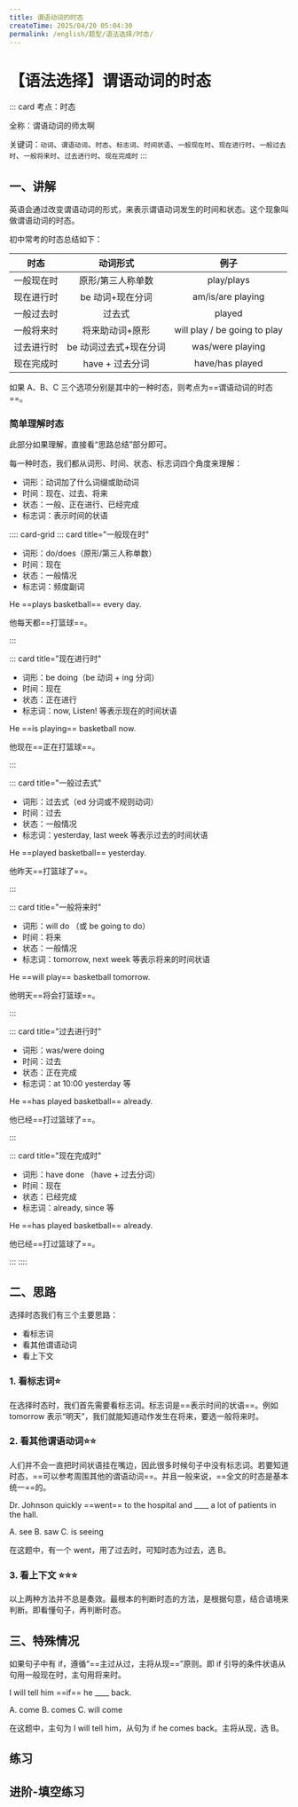 ```yaml
---
title: 谓语动词的时态
createTime: 2025/04/20 05:04:30
permalink: /english/题型/语法选择/时态/
---
```


# 【语法选择】谓语动词的时态

::: card
考点：时态

全称：谓语动词的师太啊

关键词：`动词`、`谓语动词`、`时态`、`标志词`、`时间状语`、`一般现在时`、`现在进行时`、`一般过去时`、`一般将来时`、`过去进行时`、`现在完成时`
:::

## 一、讲解

英语会通过改变谓语动词的形式，来表示谓语动词发生的时间和状态。这个现象叫做谓语动词的时态。

初中常考的时态总结如下：

|    时态    |        动词形式        |             例子             |
| :--------: | :--------------------: | :--------------------------: |
| 一般现在时 |   原形/第三人称单数    |          play/plays          |
| 现在进行时 |    be 动词+现在分词    |      am/is/are playing       |
| 一般过去时 |         过去式         |            played            |
| 一般将来时 |    将来助动词+原形     | will play / be going to play |
| 过去进行时 | be 动词过去式+现在分词 |       was/were playing       |
| 现在完成时 |    have + 过去分词     |       have/has played        |

如果 A、B、C 三个选项分别是其中的一种时态，则考点为==谓语动词的时态==。

### 简单理解时态

此部分如果理解，直接看“思路总结”部分即可。

每一种时态，我们都从词形、时间、状态、标志词四个角度来理解：

- 词形：动词加了什么词缀或助动词
- 时间：现在、过去、将来
- 状态：一般、正在进行、已经完成
- 标志词：表示时间的状语

:::: card-grid
::: card title="一般现在时"

- 词形：do/does（原形/第三人称单数）
- 时间：现在
- 状态：一般情况
- 标志词：频度副词

He ==plays basketball== every day.

他每天都==打篮球==。

:::

::: card title="现在进行时"

- 词形：be doing（be 动词 + ing 分词）
- 时间：现在
- 状态：正在进行
- 标志词：now, Listen! 等表示现在的时间状语

He ==is playing== basketball now.

他现在==正在打篮球==。

:::

::: card title="一般过去式"

- 词形：过去式（ed 分词或不规则动词）
- 时间：过去
- 状态：一般情况
- 标志词：yesterday, last week 等表示过去的时间状语

He ==played basketball== yesterday.

他昨天==打篮球了==。

:::

::: card title="一般将来时"

- 词形：will do （或 be going to do）
- 时间：将来
- 状态：一般情况
- 标志词：tomorrow, next week 等表示将来的时间状语

He ==will play== basketball tomorrow.

他明天==将会打篮球==。

:::

::: card title="过去进行时"

- 词形：was/were doing
- 时间：过去
- 状态：正在完成
- 标志词：at 10:00 yesterday 等

He ==has played basketball== already.

他已经==打过篮球了==。

:::

::: card title="现在完成时"

- 词形：have done （have + 过去分词）
- 时间：现在
- 状态：已经完成
- 标志词：already, since 等

He ==has played basketball== already.

他已经==打过篮球了==。

:::
::::

## 二、思路

选择时态我们有三个主要思路：

- 看标志词
- 看其他谓语动词
- 看上下文

### 1. 看标志词⭐

在选择时态时，我们首先需要看标志词。标志词是==表示时间的状语==。例如 tomorrow 表示“明天”，我们就能知道动作发生在将来，要选一般将来时。

<MultipleChoice
:questions="[
{//1
    stem: ['⚠ 请注意标志词（时间状语）','Our school _______ a boxing club last year to promote physical fitness and discipline.'],
    options: ['establish', 'established', 'will establish'],
    answer: 'established',
    explanation: '句意：我们的学校去年把拳击俱乐部建了，用于推广 physical fitness 和 discipline。根据关键词 last year（去年）可知，此题用一般过去时，选B。'
},
{//2
    stem: ['⚠ 请注意标志词（时间状语）','Yesterday I didn’t go to the zoo. Instead, I ________ to the science museum with Jim.'],
    options: ['go', 'went', 'am going', 'will go'],
    answer: 'went',
    explanation: '句意：昨天我没有去动物园。相反，我和吉姆一起去了科学博物馆。考查动词时态。go去，动词原形，用于一般现在时；went去了，动词过去式，用于一般过去时；am going正在去，现在分词形式，用于现在进行时；will go将去，用于一般将来时。结合时间状语“Yesterday”及语境可知，该句描述的昨天发生的事情，时态应为一般过去时，应用go“去”对应的过去式作谓语。故选B。'
},
{//3
    stem: ['⚠ 请注意标志词（时间状语）','Tom usually ________ TV on weekends, but he ________ a book last weekend.'],
    options: ['watches; read', 'watched; reads', 'is watching; is reading', 'will watch; will read'],
    answer: 'watches; read',
    explanation: '句意：汤姆通常在周末看电视，但他上周末读了一本书。考查时态。根据第一个空前的“usually”可知，此处句子时态为一般现在时；根据第二个空后的“last weekend”可知，此处指过去的事情，应用一般过去时，结合选项可知，A项符合。故选A。'
},
{//4
    stem: ['⚠ 请注意标志词（时间状语）','He _______ you this message two days ago. You’d better call him back.'],
    options: ['left', 'leaves', 'leaving', 'has left'],
    answer: 'left',
    explanation: '句意：他两天前给你留了这个消息。你最好给他回个电话。考查时态。根据“two days ago”可知，该句时态为一般过去时，leave的过去式是left，故选A。'
},
{//5
    stem: ['⚠ 请注意标志词（时间状语）','—Excuse me, can we check in now?','—Just a moment please. I ________ a problem of our computer.'],
    options: ['fix', 'fixed', 'have fixed', 'am fixing'],
    answer: 'am fixing',
    explanation: '句意：——打扰一下，我们现在可以办理登机手续吗？——请稍等。我正在修理我们电脑的问题。考查时态。根据“Just a moment please”可知，现在正在修理电脑，故此处用现在进行时am/is/are doing，故选D。'
},
{//6
    stem: ['⚠ 请注意标志词（时间状语）','Listen! The birds ________ sweetly among the flowers. Can you ________ the flowers? Spring is coming!'],
    options: ['are singing；smell', 'sing；smelling', 'sing；smell', 'are singing；smells'],
    answer: 'are singing；smell',
    explanation: '句意：听！鸟儿在花丛中甜美地歌唱。你能闻到花儿的香味吗？春天来了！考查时态和情态动词用法。句首的“Listen!”提示动作正在发生，需用现在进行时 (be动词+动词-ing形式)，B、C选项可排除。根据英语语法，情态动词“can”后需接动词原形，故第二空应填smell动词原形。故选A。'
},
{//7
    stem: ['⚠ 请注意标志词（时间状语）','I ________ some work as a volunteer in the museum next month.'],
    options: ['am doing', 'did', 'do', 'am going to do'],
    answer: 'am going to do',
    explanation: '句意：下个月我打算在博物馆做一些志愿者的工作。考查时态。根据时间状语“next month”可知，此处在描述下个月将要做的事情，时态为一般将来时。故选D。'
},
{//8
    stem: ['⚠ 请注意标志词（时间状语）','Jane ________ to Aunt Lee now. She ________ her next week.'],
    options: ['wrote; visited', 'is writing; will visit', 'wrote; will visit', 'is writing; visited'],
    answer: 'is writing; will visit',
    explanation: '句意：Jane正在给Aunt Lee写信。她下周要去拜访她。考查动词时态。根据“now”可知，第一空应用现在进行时“am/is/are+动词现在分词”，主语为Jane，be动词用is；根据“next week”可知，第二空用一般将来时“will do”。故选B。'
},
{//9
    stem: ['⚠ 请注意标志词（时间状语）','He ________ a football match with his grandpa at home next Saturday.'],
    options: ['watches', 'will watch', 'watched'],
    answer: 'will watch',
    explanation: '句意：他下周六将和爷爷一起在家看一场足球比赛。考查动词时态。根据“next Saturday”可知，本句是一般将来时。故选B。'
},
{//10
    stem: ['⚠ 请注意标志词（时间状语）','Jenny usually ________ to the mountains on weekends, but she ________ her uncle last weekend.'],
    options: ['went; visited', 'went; visits', 'goes; visits', 'goes; visited'],
    answer: 'goes; visited',
    explanation: '句意：Jenny通常周末去爬山，但上周末她去看望了她叔叔。考查动词时态。根据“usually”可推知第一空需用一般现在时表明习惯性动作，主语为第三人称单数，空格处应用goes；根据 “last weekend” 可推知第二空需用一般过去时，空格处应用visited。故选D。'
}
]"
/>

### 2. 看其他谓语动词⭐⭐

人们并不会一直把时间状语挂在嘴边，因此很多时候句子中没有标志词。若要知道时态，==可以参考周围其他的谓语动词==。并且一般来说，==全文的时态是基本统一==的。

Dr. Johnson quickly ==went== to the hospital and \_\_\_\_ a lot of patients in the hall.

A. see B. saw C. is seeing

在这题中，有一个 went，用了过去时，可知时态为过去，选 B。

<MultipleChoice
:questions="[
{//1
    stem: ['⚠ 请注意附近其他的谓语动词的时态','After the concert, we enjoyed a nice meal together and _______ out in my friend\'s yard.'],
    options: ['will hang', 'hung', 'is hanging'],
    answer: 'hung',
    explanation: '句意：音乐会结束后，我们一起吃了个饭，在朋友的院子里消遣。根据句子结构，and 前后为并列关系，即该设空与 “enjoyed” 为并列关系，故也应用过去式。hang out“消遣”,动词hang 的过去式为hung, 故选B。'
},
{//2
    stem: ['⚠ 请注意附近其他的谓语动词的时态','Suddenly the ice near Jimmy _______ , and he fell into the cold water.'],
    options: ['break', 'broke', 'breaking'],
    answer: 'broke',
    explanation: '句意：突然，吉米附近的冰破了，他掉进了冰冷的水里。 break“ (使)破”, 动词原形；broke 为动词 break 的过去式； broken, 动词 break 的过去分词。根据后文的 “and he fell down into the cold water”可知，吉米附近的冰面破了，所以他才掉进了湖里的冷水中。由于过去发生的事情，动词的时态应用一般过去时，故选B。'
},
{//3
    stem: ['⚠ 请注意附近其他的谓语动词的时态','On weekends, we _______ many famous places in England, such as Stonehenge, Buckingham Palace, and the University of Oxford. But I was most excited when we went to the Hogwarts School of Witchcraft and Wizardry.'],
    options: ['visit', 'visited', 'are visiting'],
    answer: 'visited',
    explanation: '句意：周末，我们参观了英国 许多著名的地方，如巨石阵、白金汉宫和牛津大 学 。visit“参观”,动词原形；visited, 动词 visit 的 过去式或过去分词；are visiting,现在进行时 。根据下文“But I was most excited”和“went”可推知，参观这一动作发生在过去。'
},
{//4
    stem: ['⚠ 请注意附近其他的谓语动词的时态','The cat ______ (jump) onto the table, and the dog is barking loudly.​'],
    options: ['jumps', 'jumped', 'is jumping', 'will jump'],
    answer: 'is jumping',
    explanation: '这句话有两个并列的分句，用 and 连接。根据后半句的 is barking 可知，用 is jumping。'
},
{//5
    stem: ['⚠ 请注意附近其他的谓语动词的时态','John ________ so hard on his project that he didn’t notice his mom enter the room.'],
    options: ['works', 'is working', 'will work', 'was working'],
    answer: 'was working',
    explanation: '句意：约翰非常努力地做他的项目，以至于他没有注意到他妈妈走进房间。考查动词的时态。分析语境可知，他的妈妈走进房间的时候他正在努力工作，结合“didn’t”可知表示过去发生的动作，所以空处用过去进行时。故选D。'
}
]"
/>

### 3. 看上下文 ⭐⭐⭐

以上两种方法并不总是奏效。最根本的判断时态的方法，是根据句意，结合语境来判断。即看懂句子，再判断时态。

<MultipleChoice
:questions="[
{//1
    stem: ['—Hello, is Eric busy?', '—Yes, he ______ the poem Happy Rain on a Spring Night by Du Fu.'],
    options: ['reads', 'read', 'is reading', 'will read'],
    answer: 'is reading',
    explanation: ''
},
{//2
    stem: 'Then I saw a man walking out of the restaurant in front of me. He _______ a paper bag in his hand.',
    options: ['holds',	'was holding'	,'is holding'],
    answer: 'was holding',
    explanation: '句意：然后我看见一位老人在我之前走出饭馆，手里拿着一个纸袋。根据上文的“Then I noticed a man walking out of the restaurant”可知，设空处应用过去进行时。故选B。'
},
{//3
    stem: 'While she _______ about the gifts, the door opened and her grandma came in.',
    options: ['is thinking', 'was thinking', 'thought'],
    answer: 'was thinking',
    explanation: '句意：就在她想着礼物的事时，门开了，奶奶进来了。is thinking“思考”, 现在进行时；was thinking“思考”,过去进行时； thought“思考”,一般过去时。根据“while” 可知她奶奶进来的时候，她正在思考，while 引导的从句应用过去进行时。故选B。'
},
{//4
    stem: 'In my heart, my father is a hero. I often think about what he________ me.',
    options: ['is teaching', 'was teaching', 'has taught', 'will teach'],
    answer: 'has taught',
    explanation: '句意：在我心中，父亲是一位英雄。我经常想起他教给我的东西。考查时态。根据“what he...me”和语境可知，此处描述过去的事情对自己的影响，应用现在完成时，故选C。'
},
]"
/>

## 三、特殊情况

如果句子中有 if，遵循“==主过从过，主将从现==”原则。即 if 引导的条件状语从句用一般现在时，主句用将来时。

I will tell him ==if== he \_\_\_\_ back.

A. come B. comes C. will come

在这题中，主句为 I will tell him，从句为 if he comes back。主将从现，选 B。

## 练习

<MultipleChoice
:questions="[
    {//1
        stem: 'The high speed train DZ7401 ________ in Xiamen at 5 p. m. every afternoon.',
        options: ['arrived', 'arrives', 'is arriving'],
        answer: 'arrives',
        explanation: '考查时态。arrived是过去时；is arriving是现在进行时，表示即将发生的动作。根据标志词 every afternoon，应选用一般现在时arrives。故选B。'
    },
    {//2
        stem: 'To keep fit, Tom usually ________ basketball with his friends on weekends.',
        options: ['play', 'plays', 'to play', 'playing'],
        answer: 'plays',
        explanation: '句意：为了保持健康，汤姆通常在周末和他的朋友们打篮球。考查一般现在时。play动词原形；plays动词第三人称单数形式；to play动词不定式；playing动词-ing形式。根据“usually”可知，时态为一般现在时，主语是Tom，因此谓语动词用第三人称单数形式。故选B。'
    },
    {//3
        stem: 'I’m so thirsty, but there ________ not any water in the glass now.',
        options: ['is', 'was', 'are', 'were'],
        answer: 'is',
        explanation: '句意：我是如此口渴，但现在杯子里没有任何水。考查 there be 句型及时态。根据 now 可知时态为“现在”，排除B、D选项。any water 不可数，视为单数，be 动词选择 is。'
    },
    {//4
        stem: 'Last Sunday, I ________ two hours on a delightful city walk.',
        options: ['spend', 'spent', 'spending', 'will spend'],
        answer: 'spent',
        explanation: '句意：上周日，我花了两个小时进行了一次愉快的城市漫步。考查一般过去时。根据“Last Sunday”可知，事情发生在上周日，应为一般过去时。spend过去式为spent，故选B。'
    },
    {//5
        stem: ['—Look! What is that man doing?', '—He ________ Tai Chi.'],
        options: ['does', 'is doing', 'did'],
        answer: 'is doing',
        explanation: '句意：——看！那个人在干什么？——他在打太极拳。考查动词时态。根据“What is that man doing?”可知，答语应用现在进行时am/is/are doing，主语是He，be用is。故选B。'
    },
    {//6
        stem: 'The children ________ happily when I met them.',
        options: ['have played', 'are playing', 'were playing', 'played'],
        answer: 'were playing',
        explanation: '句意：当我遇见孩子们时，他们正开心地玩耍。考查动词时态。根据时间状语“when I met them”可知，主句应用过去进行时“was/were doing”，表示过去某一刻正在发生的事情。故选C。'
    },
    {//7
        stem: 'You ________, Frank. Don’t talk on the phone.',
        options: ['will drive', 'have driven', 'are driving', 'were driving'],
        answer: 'are driving',
        explanation: '句意：你在开车，弗兰克。不要打电话。考查时态。根据“Don’t talk on the phone.”可知，让弗兰克不要打电话，说明他现在正在开车，应该用现在进行时“am/is/are+动词现在分词”，主语为You，be动词用are。故选C。'
    },
    {//8
        stem: ['—It’s quite noisy in the classroom.', '—So it is. All the students ________ happily because of the coming party.'],
        options: ['talk', 'are talking', 'talked', 'were talking'],
        answer: 'are talking',
        explanation: '句意：——教室里很吵。——没错。因为晚会即将来临，所有的学生都在愉快地交谈着。考查动词时态。根据“It’s quite noisy in the classroom.”可知，空处描述的是此时此刻的动作，所有的学生都在愉快地交谈着，需用现在进行时(am/is/are doing)。故选B。'
    },
    {//9
        stem: 'How time flies! I ________ a senior high school this September.',
        options: ['enter', 'entered', 'will enter', 'have entered'],
        answer: 'will enter',
        explanation: '句意：时间过得多快! 今年九月我将进入高中。考查动词时态。根据“this September”可知，此句用一般将来时will do的结构，故选C。'
    },
    {//10
        stem: ['— Summer holiday is coming. What are you going to do?', '— I’m not sure. Maybe I ________ to the beach.'],
        options: ['go', 'went', 'will go', 'have gone'],
        answer: 'will go',
        explanation: '句意：——暑假就要到了。你打算做什么？——我不确定。也许我会去海滩。考查动词时态。根据“What are you going to do?”可知，此处询问将来要做的事情，使用一般将来时（will do）。故选C。'
    },
    {//11
        stem: 'Tom ________ to the old people’s home twice a week to cheer the old up.',
        options: ['went', 'was going', 'goes', 'has gone'],
        answer: 'goes',
        explanation: '句意：汤姆每周去老人院两次来让老人们振奋起来。考查动词时态。根据题干中的“twice a week”可知，此处应用一般现在时，表示经常性或习惯性的动作。故选C。'
    },
    {//12
        stem: 'This bookmark is a gift from my sister. I ________ it in my diary since three years ago.',
        options: ['kept', 'am keeping', 'will keep', 'have kept'],
        answer: 'have kept',
        explanation: '句意：这个书签是我姐姐送给我的礼物。三年前我就把它保存在我的日记里了。考查时态。根据“since three years ago”可知，此处应用现在完成时，D项符合。故选D。'
    },
    {//13
        stem: 'Bill likes reading. He________ picture books with his mom every evening.',
        options: ['reads', 'was reading', 'is reading', 'has read'],
        answer: 'reads',
        explanation: '句意：比尔喜欢读书。他每天晚上都和妈妈一起看图画书。考查时态。根据时间状语“every evening”可知，此处表示经常性的行为，应用一般现在时，故选A。'
    },
    {//14
        stem: 'We ________ a great increase in the use of renewable energy in the past five years.',
        options: ['have seen', 'saw', 'had seen', 'will see'],
        answer: 'have seen',
        explanation: '句意：在过去的五年里，我们看到可再生能源的使用有了很大的增长。考查动词时态。根据时间状语“in the past five years.”可知，表示从过去某一时间开始一直延续到现在并还可能继续延续下去的动作，所以句子应该用现在完成时，故选A。'
    },
    {//15
        stem: 'We ________ a one-week family trip to Harbin in the coming February.',
        options: ['have', 'will have', 'had', 'have had'],
        answer: 'will have',
        explanation: '句意：明年二月，我们将全家去哈尔滨旅行一周。考查时态。根据“in the coming February”可知，此处表示将来发生的事情，句子时态为一般将来时，B项符合。故选B。'
    },
    {//16
        stem: 'While my mother ________ some shopping, she happened to meet an old friend of hers.',
        options: ['is doing', 'was doing', 'will do', 'has done'],
        answer: 'was doing',
        explanation: '句意：当我的妈妈正在购物的时候，她碰巧见到了她的一位老朋友。考查动词的时态。while引导的时间状语从句，两个动作同时发生，前一个是延续性动作，用过去进行时was doing表示正在购物。故选B。'
    },
    {//17
        stem: 'This morning, our physics teacher told us that light________ faster than sound.',
        options: ['traveled', 'travels', 'has traveled', 'is traveling'],
        answer: 'travels',
        explanation: '句意：今天早上，我们的物理老师告诉我们光比声音传播得快。考查时态。根据“light...faster than sound”可知，描述客观真理只用一般现在时态，故选B。'
    },
    {//18
        stem: 'So far, he ________ his hometown for nearly 10 years.',
        options: ['left', 'has left', 'has been away from'],
        answer: 'has been away from',
        explanation: '句意：到目前为止，他已经离开家乡将近10年了。考查现在完成时。根据“So far,”可知，本句是现在完成时(have/has done)，可排除A选项；再根据“for nearly 10 years”可知，句中谓语动词要用延续性动词或者表示状态的词。leave是短暂性动词，不能和一段时间连用，因此需要用表示状态的词“be away from”。故选C。'
    },
]"/>

## 进阶-填空练习

<FillIn
:questions="[
    {
        stem: 'It is a fine day. The sun {{1}} (shine) brightly.',
        answer: ['is shining'],
        explanation: '句意：今天天气真好，阳光明媚。分析句子结构可知，空缺处缺谓语；根据句意可知，句子可用现在进行时，现在进行时的构成形式为：be doing；故填is shining。'
    },
    {
        stem: 'Mr Brown {{1}} (live) in Beijing since he came to China.',
        answer: ['has lived'],
        explanation: '句意：布朗先生自从来到中国就一直住在北京。由since he came to China.可知，since后接一般过去时，主句用现在完成时，故填has lived。'
    },
    {
        stem: 'Mr Wang {{1}} (teach) us English two years ago.',
        answer: ['taught'],
        explanation: '句意：王先生两年前就教我们英语。主语后缺谓语动词，由时间状语two years ago可知用一般过去时，故填taught。',
    },
    {
        stem: 'The Smiths {{1}} ( watch) TV at this time last night.',
        answer: ['were watching'],
        explanation: '句意：昨天晚上这个时候史密斯一家人正在看电视。空缺处为谓语动词，at this time last night.为过去进行时的标志，The加姓氏表示一家人，be动词用复数，故填were watching。',
    },
    {
        stem: 'We {{1}} (learn) about ten English songs by the end of last term.',
        answer: ['had learned'],
        explanation: '句意：直到上个学期末，我们学了十首英文歌。空缺处为谓语动词，by the end of last term.时间状语表示过去的过去，所以主语用过去完成时，故填had learned。',
    },
    {
        stem: 'Bill isn’t here. He {{1}} (chat) with his friends in the classroom.',
        answer: ['is chatting'],
        explanation: '句意：Bill不在这儿，他正在教室和朋友聊天。根据句子语境可知，谓语动词用现在进行时，故填is chatting。',
    },
    {
        stem: 'The teacher said that the moon {{1}} (go) round the earth.',
        answer: ['goes'],
        explanation: '句意：老师说月亮围绕地球转。在宾语从句中，若表达一般真理，无论主语是什么时态，从句都用一般现在时，The moon为单数，故填goes。',
    },
    {
        stem: 'The Young Pioneers will go to the zoo if it {{1}} (not rain) this Sunday.',
        answer: ['doesn\'t rain'],
        explanation: '句意：如果这周日不下雨，少先队员们将会去动物园。If引导的条件状语从句，从句用一般现在时，主句用一般将来时；it是单数第三人称，助动词需用does，故填doesn’t rain。',
    },
    {
        stem: 'Jim asked us what {{1}} (happen) in China in 1976.',
        answer: ['happened'],
        explanation: '句意：Jim问我们在1976年中国发生了什么。happen为不及物动词，无被动语态，in 1976为过去时间状语，故填happened。',
    },
    {
        stem: 'The host {{1}} (interview) the little boy just now.',
        answer: ['interviewed'],
        explanation: '句意：这位主持人刚刚采访了小男孩。just now为一般过去时的时间状语，interview的过去式为interviewed。故填interviewed。',
    },
    {
        stem: 'The Greens {{1}} (watch) TV now.',
        answer: ['are watching'],
        explanation: '句意：格林先生一家人正在看电视。now为现在进行时的时间状语，The加姓氏，表示一家人，谓语动词用复数，故填are watching。',
    },
    {
        stem: 'My brother {{1}} (join) the League in 1997.',
        answer: ['joined'],
        explanation: '句意：我哥哥1997年入团了。In 1997为过去时间状语，谓语动词用过去时，故填joined。',
    },
    {
        stem: 'The farmers {{1}} (pick) apples when I saw them.',
        answer: ['were picking'],
        explanation: '句意：当我看到他们的时候，这些农民正在捡苹果。根据语境可知，过去某个时刻发生的事情用过去进行时，故填were picking。',
    },
    {
        stem: 'The film {{1}} (begin) when I got to the cinema.',
        answer: ['had begun'],
        explanation: '句意：当我到达电影院的时候，电影已经开始了。根据语境可知，电影开始应在我到达电影院之前，由“when I got to the cinema”可知，到达电影院为过去时间，电影开始放映发生在过去的过去，所以主句时态为过去完成时，故填had begin。',
    },
    {
        stem: 'My sister is a student and she {{1}} (study) at a middle school nearby.',
        answer: ['studies'],
        explanation: '句意：我妹妹是一名学生，她在附近的一所中学上学。and 并列连词，连接两个并列句，前后时态一致，故填studies',
    },
    {
        stem: 'I’ll go home as soon as I {{1}} (finish) my homework.',
        answer: ['finish'],
        explanation: '句意：我一完成家庭作业就回家。as soon as表示“一……就……”，引导时间状语从句，遵循“主将从现”原则，从句用一般现在时，主语为I，谓语用动词原形。故填finish。',
    }
]"/>
